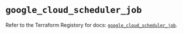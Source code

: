 # `google_cloud_scheduler_job`

Refer to the Terraform Registory for docs: [`google_cloud_scheduler_job`](https://registry.terraform.io/providers/hashicorp/google-beta/4.69.1/docs/resources/google_cloud_scheduler_job).
